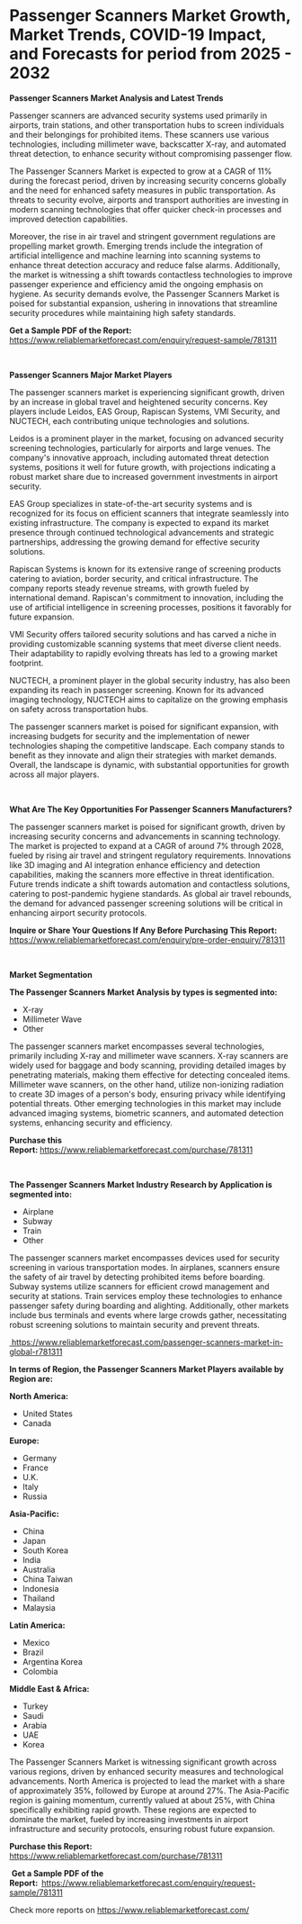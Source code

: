 <p><h1>Passenger Scanners Market Growth, Market Trends, COVID-19 Impact, and Forecasts for period from 2025 - 2032</h1></p><p><strong>Passenger Scanners Market Analysis and Latest Trends</strong></p>
<p><p>Passenger scanners are advanced security systems used primarily in airports, train stations, and other transportation hubs to screen individuals and their belongings for prohibited items. These scanners use various technologies, including millimeter wave, backscatter X-ray, and automated threat detection, to enhance security without compromising passenger flow. </p><p>The Passenger Scanners Market is expected to grow at a CAGR of 11% during the forecast period, driven by increasing security concerns globally and the need for enhanced safety measures in public transportation. As threats to security evolve, airports and transport authorities are investing in modern scanning technologies that offer quicker check-in processes and improved detection capabilities. </p><p>Moreover, the rise in air travel and stringent government regulations are propelling market growth. Emerging trends include the integration of artificial intelligence and machine learning into scanning systems to enhance threat detection accuracy and reduce false alarms. Additionally, the market is witnessing a shift towards contactless technologies to improve passenger experience and efficiency amid the ongoing emphasis on hygiene. As security demands evolve, the Passenger Scanners Market is poised for substantial expansion, ushering in innovations that streamline security procedures while maintaining high safety standards.</p></p>
<p><strong>Get a Sample PDF of the Report:&nbsp;</strong> <a href="https://www.reliablemarketforecast.com/enquiry/request-sample/781311?utm_campaign=2397&utm_medium=2&utm_source=Github&utm_content=ia&utm_term=26032025&utm_id=passenger-scanners">https://www.reliablemarketforecast.com/enquiry/request-sample/781311</a></p>
<p>&nbsp;</p>
<p><strong>Passenger Scanners Major Market Players</strong></p>
<p><p>The passenger scanners market is experiencing significant growth, driven by an increase in global travel and heightened security concerns. Key players include Leidos, EAS Group, Rapiscan Systems, VMI Security, and NUCTECH, each contributing unique technologies and solutions.</p><p>Leidos is a prominent player in the market, focusing on advanced security screening technologies, particularly for airports and large venues. The company's innovative approach, including automated threat detection systems, positions it well for future growth, with projections indicating a robust market share due to increased government investments in airport security.</p><p>EAS Group specializes in state-of-the-art security systems and is recognized for its focus on efficient scanners that integrate seamlessly into existing infrastructure. The company is expected to expand its market presence through continued technological advancements and strategic partnerships, addressing the growing demand for effective security solutions.</p><p>Rapiscan Systems is known for its extensive range of screening products catering to aviation, border security, and critical infrastructure. The company reports steady revenue streams, with growth fueled by international demand. Rapiscan's commitment to innovation, including the use of artificial intelligence in screening processes, positions it favorably for future expansion.</p><p>VMI Security offers tailored security solutions and has carved a niche in providing customizable scanning systems that meet diverse client needs. Their adaptability to rapidly evolving threats has led to a growing market footprint.</p><p>NUCTECH, a prominent player in the global security industry, has also been expanding its reach in passenger screening. Known for its advanced imaging technology, NUCTECH aims to capitalize on the growing emphasis on safety across transportation hubs.</p><p>The passenger scanners market is poised for significant expansion, with increasing budgets for security and the implementation of newer technologies shaping the competitive landscape. Each company stands to benefit as they innovate and align their strategies with market demands. Overall, the landscape is dynamic, with substantial opportunities for growth across all major players.</p></p>
<p>&nbsp;</p>
<p><strong>What Are The Key Opportunities For Passenger Scanners Manufacturers?</strong></p>
<p><p>The passenger scanners market is poised for significant growth, driven by increasing security concerns and advancements in scanning technology. The market is projected to expand at a CAGR of around 7% through 2028, fueled by rising air travel and stringent regulatory requirements. Innovations like 3D imaging and AI integration enhance efficiency and detection capabilities, making the scanners more effective in threat identification. Future trends indicate a shift towards automation and contactless solutions, catering to post-pandemic hygiene standards. As global air travel rebounds, the demand for advanced passenger screening solutions will be critical in enhancing airport security protocols.</p></p>
<p><strong>Inquire or Share Your Questions If Any Before Purchasing This Report:</strong> <a href="https://www.reliablemarketforecast.com/enquiry/pre-order-enquiry/781311?utm_campaign=2397&utm_medium=2&utm_source=Github&utm_content=ia&utm_term=26032025&utm_id=passenger-scanners">https://www.reliablemarketforecast.com/enquiry/pre-order-enquiry/781311</a></p>
<p>&nbsp;</p>
<p><strong>Market Segmentation</strong></p>
<p><strong>The Passenger Scanners Market Analysis by types is segmented into:</strong></p>
<p><ul><li>X-ray</li><li>Millimeter Wave</li><li>Other</li></ul></p>
<p><p>The passenger scanners market encompasses several technologies, primarily including X-ray and millimeter wave scanners. X-ray scanners are widely used for baggage and body scanning, providing detailed images by penetrating materials, making them effective for detecting concealed items. Millimeter wave scanners, on the other hand, utilize non-ionizing radiation to create 3D images of a person's body, ensuring privacy while identifying potential threats. Other emerging technologies in this market may include advanced imaging systems, biometric scanners, and automated detection systems, enhancing security and efficiency.</p></p>
<p><strong>Purchase this Report:&nbsp;</strong><a href="https://www.reliablemarketforecast.com/purchase/781311?utm_campaign=2397&utm_medium=2&utm_source=Github&utm_content=ia&utm_term=26032025&utm_id=passenger-scanners">https://www.reliablemarketforecast.com/purchase/781311</a></p>
<p>&nbsp;</p>
<p><strong>The Passenger Scanners Market Industry Research by Application is segmented into:</strong></p>
<p><ul><li>Airplane</li><li>Subway</li><li>Train</li><li>Other</li></ul></p>
<p><p>The passenger scanners market encompasses devices used for security screening in various transportation modes. In airplanes, scanners ensure the safety of air travel by detecting prohibited items before boarding. Subway systems utilize scanners for efficient crowd management and security at stations. Train services employ these technologies to enhance passenger safety during boarding and alighting. Additionally, other markets include bus terminals and events where large crowds gather, necessitating robust screening solutions to maintain security and prevent threats.</p></p>
<p><a href="https://www.reliablemarketforecast.com/passenger-scanners-market-in-global-r781311?utm_campaign=2397&utm_medium=2&utm_source=Github&utm_content=ia&utm_term=26032025&utm_id=passenger-scanners">&nbsp;https://www.reliablemarketforecast.com/passenger-scanners-market-in-global-r781311</a></p>
<p><strong>In terms of Region, the Passenger Scanners Market Players available by Region are:</strong></p>
<p>
    <p> <strong> North America: </strong>
        <ul>
            <li>United States</li>
            <li>Canada</li>
        </ul>
        </p> 
    <p> <strong> Europe: </strong>
        <ul>
            <li>Germany</li>
            <li>France</li>
            <li>U.K.</li>
            <li>Italy</li>
            <li>Russia</li>
        </ul>
        </p> 
    <p> <strong> Asia-Pacific: </strong>
        <ul>
            <li>China</li>
            <li>Japan</li>
            <li>South Korea</li>
            <li>India</li>
            <li>Australia</li>
            <li>China Taiwan</li>
            <li>Indonesia</li>
            <li>Thailand</li>
            <li>Malaysia</li>
        </ul>
        </p> 
    <p> <strong> Latin America: </strong>
        <ul>
            <li>Mexico</li>
            <li>Brazil</li>
            <li>Argentina Korea</li>
            <li>Colombia</li>
        </ul>
        </p> 
    <p> <strong> Middle East & Africa: </strong>
        <ul>
            <li>Turkey</li>
            <li>Saudi</li>
            <li>Arabia</li>
            <li>UAE</li>
            <li>Korea</li>
        </ul>
    </p>
    </p>
<p><p>The Passenger Scanners Market is witnessing significant growth across various regions, driven by enhanced security measures and technological advancements. North America is projected to lead the market with a share of approximately 35%, followed by Europe at around 27%. The Asia-Pacific region is gaining momentum, currently valued at about 25%, with China specifically exhibiting rapid growth. These regions are expected to dominate the market, fueled by increasing investments in airport infrastructure and security protocols, ensuring robust future expansion.</p></p>
<p><strong>Purchase this Report: </strong><a href="https://www.reliablemarketforecast.com/purchase/781311?utm_campaign=2397&utm_medium=2&utm_source=Github&utm_content=ia&utm_term=26032025&utm_id=passenger-scanners">https://www.reliablemarketforecast.com/purchase/781311</a></p>
<p>&nbsp;<strong>Get a Sample PDF of the Report:&nbsp;&nbsp;</strong><a href="https://www.reliablemarketforecast.com/enquiry/request-sample/781311?utm_campaign=2397&utm_medium=2&utm_source=Github&utm_content=ia&utm_term=26032025&utm_id=passenger-scanners">https://www.reliablemarketforecast.com/enquiry/request-sample/781311</a></p>
<p><strong></strong></p>
<p>Check more reports on <a href="https://www.reliablemarketforecast.com/?utm_campaign=2397&utm_medium=2&utm_source=Github&utm_content=ia&utm_term=26032025&utm_id=passenger-scanners">https://www.reliablemarketforecast.com/</a></p>